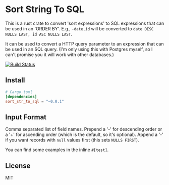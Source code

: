 # Sort String To SQL

This is a rust crate to convert 'sort expressions' to SQL expressions that can be used in an 'ORDER BY'. E.g., `-date,id` will be converted to `date DESC NULLS LAST, id ASC NULLS LAST`.

It can be used to convert a HTTP query parameter to an expression that can be used in an SQL query. (I'm only using this with Postgres myself, so I can't promise you it will work with other databases.)

[![Build Status](https://travis-ci.org/killercup/rust-sortStringToSql.svg)](https://travis-ci.org/killercup/rust-sortStringToSql)

## Install

```toml
# Cargo.toml
[dependencies]
sort_str_to_sql = "~0.0.1"
```

## Input Format

Comma separated list of field names. Prepend a '-' for descending order or a '+' for ascending order (which is the default, so it's optional). Append a '-' if you want records with `null` values first (this sets `NULLS FIRST`).

You can find some examples in the inline `#[test]`.

## License

MIT
